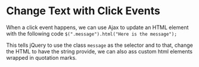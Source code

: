 # Change Text with Click Events
When a click event happens, we can use Ajax to update an HTML element with the following code `$(".message").html("Here is the message");`

This tells jQuery to use the class `message` as the selector and to that, change the HTML to have the string provide, we can also ass custom html elements wrapped in quotation marks.

